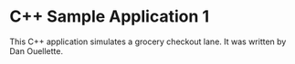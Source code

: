 # C++ Sample Application 1 
This C++ application simulates a grocery checkout lane.
It was written by Dan Ouellette.
